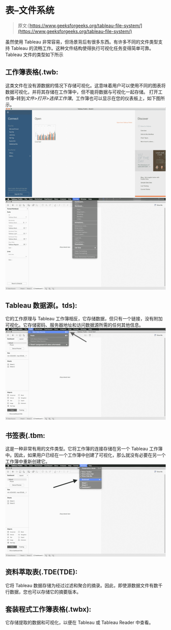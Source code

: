 # 表–文件系统

> 原文:[https://www.geeksforgeeks.org/tableau-file-system/](https://www.geeksforgeeks.org/tableau-file-system/)

虽然使用 Tableau 非常容易，但场景背后有很多东西。有许多不同的文件类型支持 Tableau 的流畅工作。这种文件结构使得执行可视化任务变得简单可靠。Tableau 文件的类型如下所示

## 工作簿表格(.twb:

这类文件在没有源数据的情况下存储可视化。这意味着用户可以使用不同的图表将数据可视化，并将其存储在工作簿中，但不能将数据与可视化一起存储。
打开工作簿–转到*文件>打开>选择工作簿*。工作簿也可以显示在您的仪表板上，如下图所示。
![](img/5e516e9f6c42d6c83ad20752922eb37b.png)
![](img/1424ed498f135a4a4675976650ab7d02.png)

## Tableau 数据源(。tds):

它的工作原理与 Tableau 工作簿相反，它存储数据，但只有一个链接，没有附加可视化。它存储密码、服务器地址和访问数据源所需的任何其他信息。
![](img/81e0fc2f5803f83ef48c2815e52fb8b1.png)

## 书签表(.tbm:

这是一种非常有用的文件类型。它将工作簿的连接存储在另一个 Tableau 工作簿中。因此，如果用户已经在一个工作簿中创建了可视化，那么就没有必要在另一个工作簿中重新创建它。
![](img/ecd0a5aab9fe30e420642935c8dfe201.png)

## 资料萃取表(.TDE(TDE):

它将 Tableau 数据存储为经过过滤和聚合的摘录。因此，即使源数据文件有数千行数据，您也可以存储它的摘要版本。

## 套装程式工作簿表格(.twbx):

它存储提取的数据和可视化，以便在 Tableau 或 Tableau Reader 中查看。